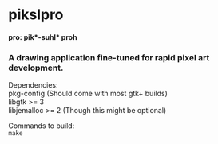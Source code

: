 # pikslpro
#### pro: **pik***-suhl* **proh**

### A drawing application fine-tuned for rapid pixel art development.

Dependencies:  
pkg-config (Should come with most gtk+ builds)  
libgtk >= 3  
libjemalloc >= 2 (Though this might be optional)  

Commands to build:  
`make`

